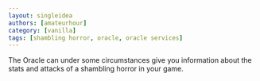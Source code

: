 ```yaml
---
layout: singleidea
authors: [amateurhour]
category: [vanilla]
tags: [shambling horror, oracle, oracle services]
---
```

The Oracle can under some circumstances give you information about the stats and
attacks of a shambling horror in your game.
